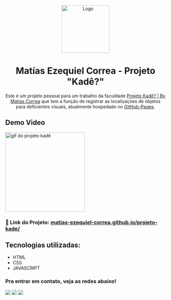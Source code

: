 <div align="center">
  <img alt="Logo" src="https://i.ibb.co/0KpPy8C/kade-logo-1.png" width="150" />
</div>
<h1 align="center">
  Matías Ezequiel Correa - Projeto "Kadê?"
</h1>
<p align="center">
  Este é um projeto pessoal para um trabalho da faculdade <a href="https://matias-ezequiel-correa.github.io/projeto-kade/" target="_blank">Projeto Kadê? | By Matías Correa</a> que
tem a função de registrar as localizações de objetos para deficientes visuais, atualmente hospedado no <a href="https://github.com/matias-ezequiel-correa">GitHub-Pages</a>.
</p>

## Demo Video <br>
[<img align-item="center" width="250" src="./src/design/projeto-kade-video.gif" alt="gif do projeto kadê">](https://matias-ezequiel-correa.github.io/projeto-kade/)

### 🔗 Link do Projeto: <a href="https://matias-ezequiel-correa.github.io/projeto-kade/" target="_blank">matias-ezequiel-correa.github.io/projeto-kade/</a>

## Tecnologias utilizadas:

 * HTML
 * CSS
 * JAVASCRIPT

 ### Pra entrar em contato, veja as redes abaixo!
 
<div> 
  <a href="https://instagram.com/maticorrea10" target="_blank"><img src="https://img.shields.io/badge/-Instagram-%23E4405F?style=for-the-badge&logo=instagram&logoColor=white" target="_blank"></a>
  <a href = "https://matiasecorrea19@gmail.com"><img src="https://img.shields.io/badge/-Gmail-%23333?style=for-the-badge&logo=gmail&logoColor=white" target="_blank"></a>
  <a href="https://www.linkedin.com/in/matías-ezequiel-correa" target="_blank"><img src="https://img.shields.io/badge/-LinkedIn-%230077B5?style=for-the-badge&logo=linkedin&logoColor=white" target="_blank"></a> 
</div>
